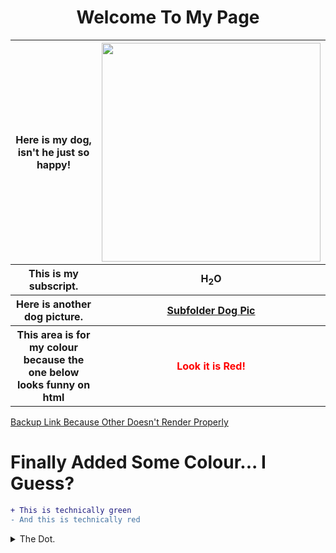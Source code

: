 <html>
<body>
  <h1 align="center"> Welcome To My Page</h1>
  <table>
    <tr>
      <th>Here is my dog, isn't he just so happy!</th>
      <th><img width="350" height="350" src="https://github.com/ctrottier10/Knes381/assets/157738786/f442b401-8a51-4915-8a91-ea338991a96e"></th>
    </tr>
    <tr>
      <th>This is my subscript.</th>
      <th>H<sub>2</sub>O</th>
    </tr>
    <tr>
      <th>Here is another dog picture.</th>
      <th><a href="/Pictures/dog.png">Subfolder Dog Pic</a></th>
    </tr>
    <tr>
      <th>This area is for my colour because the one below looks funny on html</th>
      <th><p style="color:red;">Look it is Red!</p></th>
    </tr>
  </table>
</body>
</html>

[Backup Link Because Other Doesn't Render Properly](Pictures/dog.png)

# Finally Added Some Colour... I Guess?

```diff
+ This is technically green
- And this is technically red
```

<details>
<summary>The Dot.</summary>
V&#x0307;O<sub>2</sub>
</details>
